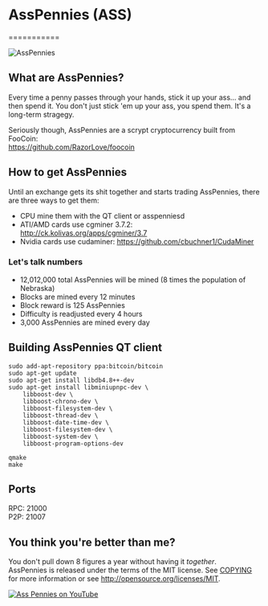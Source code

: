 # AssPennies (ASS)
===========

![AssPennies](http://i.imgur.com/X4coDlS.png)

## What are AssPennies?
Every time a penny passes through your hands, stick it up your ass... and then spend it. You don't just stick 'em up your ass, you spend them. It's a long-term stragegy.

Seriously though, AssPennies are a scrypt cryptocurrency built from FooCoin:  
https://github.com/RazorLove/foocoin


## How to get AssPennies
Until an exchange gets its shit together and starts trading AssPennies, there are three ways to get them:

* CPU mine them with the QT client or asspenniesd
* ATI/AMD cards use cgminer 3.7.2: http://ck.kolivas.org/apps/cgminer/3.7
* Nvidia cards use cudaminer: https://github.com/cbuchner1/CudaMiner


### Let's talk numbers
* 12,012,000 total AssPennies will be mined (8 times the population of Nebraska)
* Blocks are mined every 12 minutes
* Block reward is 125 AssPennies
* Difficulty is readjusted every 4 hours
* 3,000 AssPennies are mined every day

## Building AssPennies QT client

	sudo add-apt-repository ppa:bitcoin/bitcoin
	sudo apt-get update
	sudo apt-get install libdb4.8++-dev    
	sudo apt-get install libminiupnpc-dev \
		libboost-dev \
		libboost-chrono-dev \
		libboost-filesystem-dev \
		libboost-thread-dev \
		libboost-date-time-dev \
		libboost-filesystem-dev \
		libboost-system-dev \
		libboost-program-options-dev 

	qmake	
	make

## Ports
RPC: 21000  
P2P: 21007


## You think you're better than me?
You don't pull down 8 figures a year without having it _together_.  
AssPennies is released under the terms of the MIT license. See [COPYING](COPYING)
for more information or see http://opensource.org/licenses/MIT.


[![Ass Pennies on YouTube](http://i.imgur.com/8tIuBCL.jpg)](https://www.youtube.com/watch?v=DO1Q7F23DxM)

